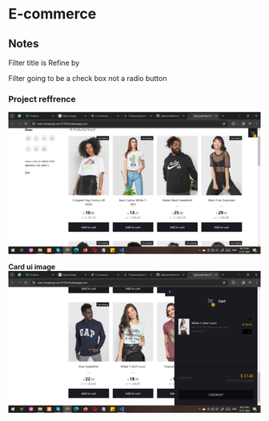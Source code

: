 # E-commerce

## Notes
Filter title is Refine by

Filter going to be a check box not a radio button

### Project reffrence 
![product ui](./refrence%20ui/product%20ui.png)

**Card ui image**
![checkout ui](./refrence%20ui/checkout%20ui.png)